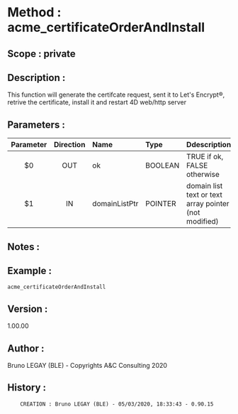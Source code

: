 ﻿# **Method :** acme_certificateOrderAndInstall## **Scope :** private## **Description :** This function will generate the certifcate request, sent it to Let's Encrypt®, retrive the certificate, install it and restart 4D web/http server## **Parameters :** | Parameter | Direction | Name | Type | Ddescription | |:----:|:----:|:----|:----|:----| | $0 | OUT | ok | BOOLEAN | TRUE if ok, FALSE otherwise | | $1 | IN | domainListPtr | POINTER | domain list text or text array pointer (not modified) | ## **Notes :** ## **Example :** ```acme_certificateOrderAndInstall```## **Version :** 1.00.00## **Author :** Bruno LEGAY (BLE) - Copyrights A&C Consulting 2020## **History :**          CREATION : Bruno LEGAY (BLE) - 05/03/2020, 18:33:43 - 0.90.15